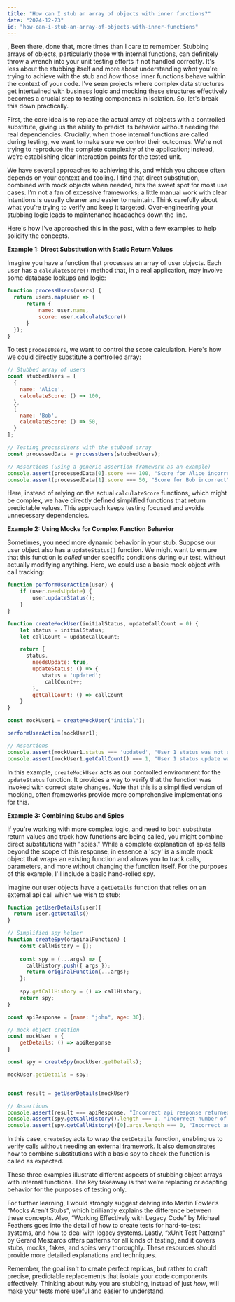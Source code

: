 ```yaml
---
title: "How can I stub an array of objects with inner functions?"
date: "2024-12-23"
id: "how-can-i-stub-an-array-of-objects-with-inner-functions"
---
```


,  Been there, done that, more times than I care to remember. Stubbing arrays of objects, particularly those with internal functions, can definitely throw a wrench into your unit testing efforts if not handled correctly. It's less about the stubbing itself and more about understanding *what* you're trying to achieve with the stub and *how* those inner functions behave within the context of your code. I’ve seen projects where complex data structures get intertwined with business logic and mocking these structures effectively becomes a crucial step to testing components in isolation. So, let's break this down practically.

First, the core idea is to replace the actual array of objects with a controlled substitute, giving us the ability to predict its behavior without needing the real dependencies. Crucially, when those internal functions are called during testing, we want to make sure we control their outcomes. We're not trying to reproduce the complete complexity of the application; instead, we’re establishing clear interaction points for the tested unit.

We have several approaches to achieving this, and which you choose often depends on your context and tooling. I find that direct substitution, combined with mock objects when needed, hits the sweet spot for most use cases. I’m not a fan of excessive frameworks; a little manual work with clear intentions is usually cleaner and easier to maintain. Think carefully about what you’re trying to verify and keep it targeted. Over-engineering your stubbing logic leads to maintenance headaches down the line.

Here's how I've approached this in the past, with a few examples to help solidify the concepts.

**Example 1: Direct Substitution with Static Return Values**

Imagine you have a function that processes an array of user objects. Each user has a `calculateScore()` method that, in a real application, may involve some database lookups and logic:

```javascript
function processUsers(users) {
  return users.map(user => {
      return {
          name: user.name,
          score: user.calculateScore()
      }
  });
}
```

To test `processUsers`, we want to control the score calculation. Here's how we could directly substitute a controlled array:

```javascript
// Stubbed array of users
const stubbedUsers = [
  {
    name: 'Alice',
    calculateScore: () => 100,
  },
  {
    name: 'Bob',
    calculateScore: () => 50,
  }
];

// Testing processUsers with the stubbed array
const processedData = processUsers(stubbedUsers);

// Assertions (using a generic assertion framework as an example)
console.assert(processedData[0].score === 100, "Score for Alice incorrect");
console.assert(processedData[1].score === 50, "Score for Bob incorrect");
```

Here, instead of relying on the actual `calculateScore` functions, which might be complex, we have directly defined simplified functions that return predictable values. This approach keeps testing focused and avoids unnecessary dependencies.

**Example 2: Using Mocks for Complex Function Behavior**

Sometimes, you need more dynamic behavior in your stub. Suppose our user object also has a `updateStatus()` function. We might want to ensure that this function is *called* under specific conditions during our test, without actually modifying anything. Here, we could use a basic mock object with call tracking:

```javascript
function performUserAction(user) {
    if (user.needsUpdate) {
        user.updateStatus();
    }
}

function createMockUser(initialStatus, updateCallCount = 0) {
    let status = initialStatus;
    let callCount = updateCallCount;

    return {
      status,
        needsUpdate: true,
        updateStatus: () => {
           status = 'updated';
            callCount++;
        },
        getCallCount: () => callCount
    }
}

const mockUser1 = createMockUser('initial');

performUserAction(mockUser1);

// Assertions
console.assert(mockUser1.status === 'updated', "User 1 status was not updated.");
console.assert(mockUser1.getCallCount() === 1, "User 1 status update was not called");
```

In this example, `createMockUser` acts as our controlled environment for the `updateStatus` function. It provides a way to verify that the function was invoked with correct state changes. Note that this is a simplified version of mocking, often frameworks provide more comprehensive implementations for this.

**Example 3: Combining Stubs and Spies**

If you're working with more complex logic, and need to both substitute return values and track how functions are being called, you might combine direct substitutions with "spies." While a complete explanation of spies falls beyond the scope of this response, in essence a 'spy' is a simple mock object that wraps an existing function and allows you to track calls, parameters, and more without changing the function itself. For the purposes of this example, I'll include a basic hand-rolled spy.

Imagine our user objects have a `getDetails` function that relies on an external api call which we wish to stub:

```javascript
function getUserDetails(user){
  return user.getDetails()
}

// Simplified spy helper
function createSpy(originalFunction) {
    const callHistory = [];
  
    const spy = (...args) => {
      callHistory.push({ args });
      return originalFunction(...args);
    };
  
    spy.getCallHistory = () => callHistory;
    return spy;
}

const apiResponse = {name: "john", age: 30};

// mock object creation
const mockUser = {
    getDetails: () => apiResponse
}

const spy = createSpy(mockUser.getDetails);

mockUser.getDetails = spy;


const result = getUserDetails(mockUser)

// Assertions
console.assert(result === apiResponse, "Incorrect api response returned")
console.assert(spy.getCallHistory().length === 1, "Incorrect number of api calls made")
console.assert(spy.getCallHistory()[0].args.length === 0, "Incorrect arguments passed to api method")
```

In this case, `createSpy` acts to wrap the `getDetails` function, enabling us to verify calls without needing an external framework. It also demonstrates how to combine substitutions with a basic spy to check the function is called as expected.

These three examples illustrate different aspects of stubbing object arrays with internal functions. The key takeaway is that we’re replacing or adapting behavior for the purposes of testing only.

For further learning, I would strongly suggest delving into Martin Fowler’s “Mocks Aren’t Stubs”, which brilliantly explains the difference between these concepts. Also, “Working Effectively with Legacy Code” by Michael Feathers goes into the detail of how to create tests for hard-to-test systems, and how to deal with legacy systems. Lastly, “xUnit Test Patterns” by Gerard Meszaros offers patterns for all kinds of testing, and it covers stubs, mocks, fakes, and spies very thoroughly. These resources should provide more detailed explanations and techniques.

Remember, the goal isn't to create perfect replicas, but rather to craft precise, predictable replacements that isolate your code components effectively. Thinking about *why* you are stubbing, instead of just *how*, will make your tests more useful and easier to understand.

